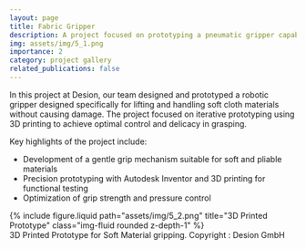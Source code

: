 ```yaml
---
layout: page
title: Fabric Gripper
description: A project focused on prototyping a pneumatic gripper capable of grasping and lifting delicate, soft cloths.
img: assets/img/5_1.png
importance: 2
category: project gallery
related_publications: false
---
```


In this project at Desion, our team designed and prototyped a robotic gripper designed specifically for lifting and handling soft cloth materials without causing damage. The project focused on iterative prototyping using 3D printing to achieve optimal control and delicacy in grasping.

Key highlights of the project include:

- Development of a gentle grip mechanism suitable for soft and pliable materials
- Precision prototyping with Autodesk Inventor and 3D printing for functional testing
- Optimization of grip strength and pressure control

<div class="row justify-content-sm-center">
    <div class="col-sm-4 mt-3 mt-md-0">
        {% include figure.liquid path="assets/img/5_2.png" title="3D Printed Prototype" class="img-fluid rounded z-depth-1" %}
    </div>
</div>
<div class="caption">
    3D Printed Prototype for Soft Material gripping. Copyright : Desion GmbH
</div>
